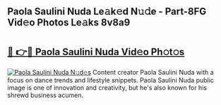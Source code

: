 ## Paola Saulini Nuda Le𝚊k𝚎d N𝚞𝚍e - Part-8FG Vid𝚎o Photos Le𝚊ks 8v8a9

# <h2><a href="http://fbdkx27.evod.top/?m=Paola+Saulini+Nuda">🔗 👉🔴 Paola Saulini Nuda Vid𝚎o Ph𝚘t𝚘s</a></h2>

[![Paola Saulini Nuda N𝚞d𝚎s](https://i.imgur.com/8V9OHl7.gif)](http://fbdkx27.evod.top/?m=Paola+Saulini+Nuda)
Content creator Paola Saulini Nuda with a focus on dance trends and lifestyle snippets. Paola Saulini Nuda public image is one of innovation and creativity, but he's also known for his shrewd business acumen. 
